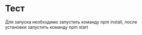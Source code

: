 # Тест
Для запуска необходимо запустить команду npm install, после установки запустить команду npm start
